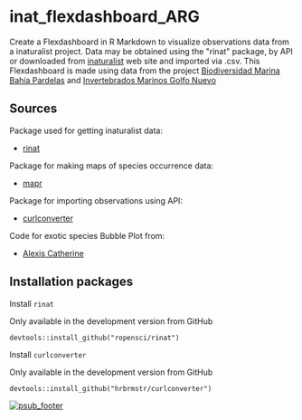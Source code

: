 inat_flexdashboard_ARG
====

Create a Flexdashboard in R Markdown to visualize observations data from a inaturalist project. Data may be obtained using the "rinat" package, by API or downloaded from [inaturalist](https://www.inaturalist.org/) web site and imported via .csv. This Flexdashboard is made using data from the project [Biodiversidad Marina Bahía Pardelas](https://www.argentinat.org/projects/biodiversidad-marina-bahia-pardelas) and [Invertebrados Marinos Golfo Nuevo](https://www.argentinat.org/projects/invertebrados-marinos-golfo-nuevo) 

## Sources

Package used for getting inaturalist data:
* [rinat](https://github.com/ropensci/rinat)

Package for making maps of species occurrence data:
* [mapr](https://github.com/ropensci/mapr)

Package for importing observations using API:
* [curlconverter](https://github.com/hrbrmstr/curlconverter)

Code for exotic species Bubble Plot from:
* [Alexis Catherine](https://alexis-catherine.github.io/visualization/inaturalist-invasive-bubble-plot/)

## Installation packages

Install `rinat`

Only available in the development version from GitHub
```{r eval=FALSE}
devtools::install_github("ropensci/rinat")
```
Install `curlconverter`

Only available in the development version from GitHub
```{r eval=FALSE}
devtools::install_github("hrbrmstr/curlconverter")
```


[![psub_footer](https://www.proyectosub.org.ar/wp-content/uploads/2020/04/logoletras_org.png)](https://proyectosub.org.ar)
